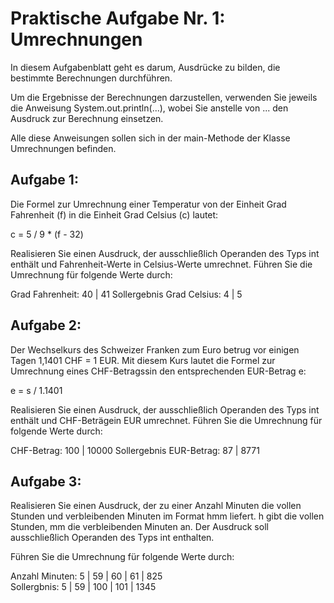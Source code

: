 # Praktische Aufgabe Nr. 1: Umrechnungen

In diesem Aufgabenblatt geht es darum, Ausdrücke zu bilden, die bestimmte Berechnungen durchführen.

Um die Ergebnisse der Berechnungen darzustellen, verwenden Sie jeweils die Anweisung System.out.println(...),
wobei Sie anstelle von ... den Ausdruck zur Berechnung einsetzen.

Alle diese Anweisungen sollen sich in der main-Methode der Klasse Umrechnungen befinden.


## Aufgabe 1:
Die Formel zur Umrechnung einer Temperatur von der Einheit Grad Fahrenheit (f) in die Einheit Grad Celsius (c) lautet:

c = 5 / 9 * (f - 32)

Realisieren Sie einen Ausdruck, der ausschließlich Operanden des Typs int enthält und Fahrenheit-Werte
in Celsius-Werte umrechnet. Führen Sie die Umrechnung für folgende Werte durch:

Grad Fahrenheit: 40 | 41
Sollergebnis Grad Celsius: 4 | 5


## Aufgabe 2:
Der Wechselkurs des Schweizer Franken zum Euro betrug vor einigen Tagen 1,1401 CHF = 1 EUR.
Mit diesem Kurs lautet die Formel zur Umrechnung eines CHF-Betragssin den entsprechenden EUR-Betrag e:

e = s / 1.1401

Realisieren Sie einen Ausdruck, der ausschließlich Operanden des Typs int enthält und CHF-Beträgein EUR umrechnet.
Führen Sie die Umrechnung für folgende Werte durch:

CHF-Betrag:	100 | 10000
Sollergebnis EUR-Betrag: 87 | 8771


## Aufgabe 3:
Realisieren Sie einen Ausdruck, der zu einer Anzahl Minuten die vollen Stunden und verbleibenden Minuten im
Format hmm liefert. h gibt die vollen Stunden, mm die verbleibenden Minuten an.
Der Ausdruck soll ausschließlich Operanden des Typs int enthalten.

Führen Sie die Umrechnung für folgende Werte durch:

Anzahl Minuten: 5 | 59 | 60 | 61 | 825		
Sollergbnis: 5 | 59 | 100 | 101 | 1345
